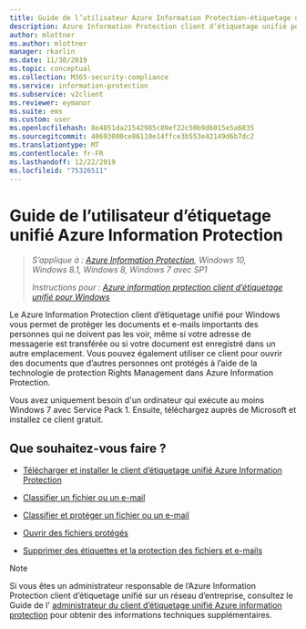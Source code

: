 ```yaml
---
title: Guide de l’utilisateur Azure Information Protection-étiquetage unifié
description: Azure Information Protection client d’étiquetage unifié pour Windows vous permet de protéger les documents et e-mails importants des personnes qui ne doivent pas les voir, même si votre adresse de messagerie est transférée ou si votre document est enregistré dans un autre emplacement.
author: mlottner
ms.author: mlottner
manager: rkarlin
ms.date: 11/30/2019
ms.topic: conceptual
ms.collection: M365-security-compliance
ms.service: information-protection
ms.subservice: v2client
ms.reviewer: eymanor
ms.suite: ems
ms.custom: user
ms.openlocfilehash: 8e4851da21542985c89ef22c50b9d6015e5a6835
ms.sourcegitcommit: 40693000ce86110e14ffce3b553e42149d6b7dc2
ms.translationtype: MT
ms.contentlocale: fr-FR
ms.lasthandoff: 12/22/2019
ms.locfileid: "75326511"
---
```

# <a name="azure-information-protection-unified-labeling-user-guide"></a>Guide de l’utilisateur d’étiquetage unifié Azure Information Protection 

>*S’applique à : [Azure Information Protection](https://azure.microsoft.com/pricing/details/information-protection), Windows 10, Windows 8.1, Windows 8, Windows 7 avec SP1*
>
> *Instructions pour : [Azure information protection client d’étiquetage unifié pour Windows](../faqs.md#whats-the-difference-between-the-azure-information-protection-client-and-the-azure-information-protection-unified-labeling-client)*

Le Azure Information Protection client d’étiquetage unifié pour Windows vous permet de protéger les documents et e-mails importants des personnes qui ne doivent pas les voir, même si votre adresse de messagerie est transférée ou si votre document est enregistré dans un autre emplacement. Vous pouvez également utiliser ce client pour ouvrir des documents que d’autres personnes ont protégés à l’aide de la technologie de protection Rights Management dans Azure Information Protection.

Vous avez uniquement besoin d'un ordinateur qui exécute au moins Windows 7 avec Service Pack 1. Ensuite, téléchargez auprès de Microsoft et installez ce client gratuit.


## <a name="what-do-you-want-to-do"></a>Que souhaitez-vous faire ?

- [Télécharger et installer le client d’étiquetage unifié Azure Information Protection](install-unifiedlabelingclient-app.md)

- [Classifier un fichier ou un e-mail](clientv2-classify.md)

- [Classifier et protéger un fichier ou un e-mail](clientv2-classify-protect.md)

- [Ouvrir des fichiers protégés](clientv2-view-use-files.md)

- [Supprimer des étiquettes et la protection des fichiers et e-mails](clientv2-remove-label-protection.md)


> [!NOTE]
> Si vous êtes un administrateur responsable de l’Azure Information Protection client d’étiquetage unifié sur un réseau d’entreprise, consultez le Guide de l' [administrateur du client d’étiquetage unifié Azure information protection](clientv2-admin-guide.md) pour obtenir des informations techniques supplémentaires. 

